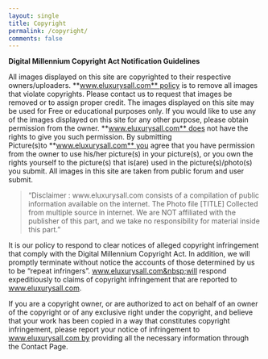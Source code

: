 ```yaml
---
layout: single
title: Copyright
permalink: /copyright/
comments: false
---
```

**Digital Millennium Copyright Act Notification Guidelines**

All images displayed on this site are copyrighted to their respective owners/uploaders. **www.eluxurysall.com** policy is to remove all images that violate copyrights. Please contact us to request that images be removed or to assign proper credit. The images displayed on this site may be used for Free or educational purposes only. If you would like to use any of the images displayed on this site for any other purpose, please obtain permission from the owner. **www.eluxurysall.com** does not have the rights to give you such permission. By submitting Picture(s)to **www.eluxurysall.com** you agree that you have permission from the owner to use his/her picture(s) in your picture(s), or you own the rights yourself to the picture(s) that is(are) used in the picture(s)/photo(s) you submit. All images in this site are taken from public forum and user submit.

<blockquote class="wp-block-quote">
  <p>
    “Disclaimer : www.eluxurysall.com&nbsp;consists of a compilation of public information available on the internet. The Photo file [TITLE] Collected from multiple source in internet. We are NOT affiliated with the publisher of this part, and we take no responsibility for material inside this part.”
  </p>
</blockquote>

It is our policy to respond to clear notices of alleged copyright infringement that comply with the Digital Millennium Copyright Act. In addition, we will promptly terminate without notice the accounts of those determined by us to be “repeat infringers”. www.eluxurysall.com&nbsp;will respond expeditiously to claims of copyright infringement that are reported to www.eluxurysall.com.

If you are a copyright owner, or are authorized to act on behalf of an owner of the copyright or of any exclusive right under the copyright, and believe that your work has been copied in a way that constitutes copyright infringement, please report your notice of infringement to www.eluxurysall.com by providing all the necessary information through the Contact Page.